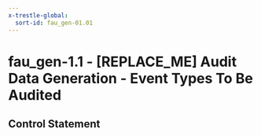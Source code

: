 ```yaml
---
x-trestle-global:
  sort-id: fau_gen-01.01
---
```


# fau_gen-1.1 - \[REPLACE_ME\] Audit Data Generation - Event Types To Be Audited

## Control Statement
